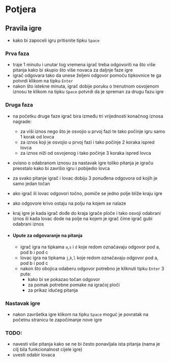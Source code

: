 # Potjera

## Pravila igre

*  kako bi zapoceli igru pritisnite tipku `Space`

### Prva faza

* traje 1 minutu i unutar tog vremena igrač treba odgovoriti na što više pitanja kako bi skupio što više novaca za daljnje faze igre
* igrač odgovara tako da unese željeni odgovor pomoću tipkovnice te ga potvrdi klikom na tipku `Enter`
* nakon što istekne minuta, igrač dobije poruku o trenutnom osvojenom iznosu te klikom na tipku `Space` potvrdi da je spreman za drugu fazu igre

### Druga faza

* na početku druge faze igrač bira između tri vrijednosti konačnog iznosa nagrade:
  * za viši iznos nego što je osvojio u prvoj fazi te tako počinje igru samo 1 korak od lovca
  * za iznos koji je osvojio u prvoj fazi i tako počinje 2 koraka ispred lovca
  * za iznos niži od osvojenog i tako počinje 3 koraka ispred lovca
* ovisno o odabranom iznosu za nastavak igre toliko pitanja je igraču preostalo kako bi završio igru i pobijedio lovca
* za svako pitanje igrač i lovac dobiju 3 ponuđena odgovora od kojih je samo jedan točan
* ako igrač ili lovac odgovori točno, pomiče se jedno polje bliže kraju igre
* ako odgovore krivo ostaju na polju na kojem se nalaze
* kraj igre je kada igrač dođe do kraja igrače ploče i tako osvoji odabrani iznos ili kada lovac dode na polje na kojem je igrač čime igrač gubi odabrani iznos

* #### Upute za odgovaranje na pitanja
  * igrač igra na tipkama `a`,`s` i `d` koje redom označavaju odgovor pod a, pod b i pod c
  * lovac igra na tipkama `j`,`k`,`l` koje redom označavaju odgovor pod a, pod b i pod c
  * nakon što obojica odaberu odgovor potrebno je kliknuti tipku `Enter` 3 puta:
    * kako bi se pokazao točan odgovor
    * za pomak potrebne pomake na igraćoj ploči
    * za prikaz idućeg pitanja

### Nastavak igre

* nakon završetka igre klikom na tipku `Space` moguć je povratak na početnu stranicu te započimanje nove igre

### TODO:

* navesti više pitanja kako se ne bi često ponavljala ista pitanja (nama je cilj bila funkcionalnost cijele igre)
* uvesti odabir lovaca

